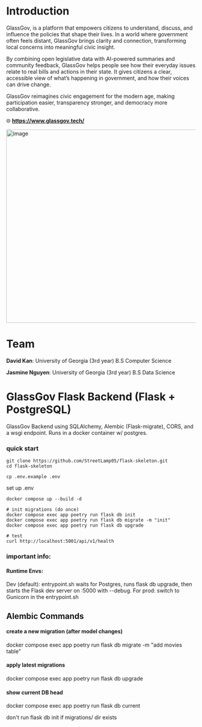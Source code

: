 # Introduction
GlassGov, is a platform that empowers citizens to understand, discuss, and influence the policies that shape their lives. In a world where government often feels distant, GlassGov brings clarity and connection, transforming local concerns into meaningful civic insight.

By combining open legislative data with AI-powered summaries and community feedback, GlassGov helps people see how their everyday issues relate to real bills and actions in their state. It gives citizens a clear, accessible view of what’s happening in government, and how their voices can drive change.

GlassGov reimagines civic engagement for the modern age, making participation easier, transparency stronger, and democracy more collaborative.

🌐 **https://www.glassgov.tech/**

<img width="1050" height="512" alt="image" src="https://github.com/user-attachments/assets/17b6f0f8-1231-4fb0-9c60-7e2c73ad506f" />

# Team

**David Kan**: University of Georgia (3rd year) B.S Computer Science 

**Jasmine Nguyen**: University of Georgia (3rd year) B.S Data Science 


# GlassGov Flask Backend (Flask + PostgreSQL)
GlassGov Backend using SQLAlchemy, Alembic (Flask-migrate), CORS, and a wsgi endpoint. 
Runs in a docker container w/ postgres.

### quick start

``` shell
git clone https://github.com/StreetLamp05/flask-skeleton.git
cd flask-skeleton
```

``` shell
cp .env.example .env
```

set up .env

```shell
docker compose up --build -d
```

``` shell
# init migrations (do once)
docker compose exec app poetry run flask db init
docker compose exec app poetry run flask db migrate -m "init"
docker compose exec app poetry run flask db upgrade
```

``` shell
# test
curl http://localhost:5001/api/v1/health
```


### important info:
#### Runtime Envs:
Dev (default): entrypoint.sh waits for Postgres, runs flask db upgrade, then starts the Flask dev server on :5000 with --debug.
For prod: switch to Gunicorn in the entrypoint.sh

## Alembic Commands
#### create a new migration (after model changes)
docker compose exec app poetry run flask db migrate -m "add movies table"

#### apply latest migrations
docker compose exec app poetry run flask db upgrade

#### show current DB head
docker compose exec app poetry run flask db current

don't run flask db init if migrations/ dir exists

